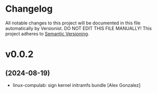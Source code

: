 # Changelog

All notable changes to this project will be documented in this file
automatically by Versionist. DO NOT EDIT THIS FILE MANUALLY!
This project adheres to [Semantic Versioning](http://semver.org/).

# v0.0.2
## (2024-08-19)

* linux-compulab: sign kernel initramfs bundle [Alex Gonzalez]
